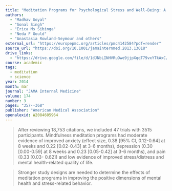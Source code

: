 ```yaml
---
title: "Meditation Programs for Psychological Stress and Well-Being: A Systematic Review and Meta-analysis"
authors:
  - "Madhav Goyal"
  - "Sonal Singh"
  - "Erica Ms Sibinga"
  - "Neda F Gould"
  - "Anastasia Rowland-Seymour and others"
external_url: "https://europepmc.org/articles/pmc4142584?pdf=render"
source_url: "https://doi.org/10.1001/jamainternmed.2013.13018"
drive_links:
  - "https://drive.google.com/file/d/1dJNbLINHVRuOwe9jjpXqqT79vxYTkAxC/view?usp=drivesdk"
course: academic
tags:
  - meditation
  - science
year: 2014
month: mar
journal: "JAMA Internal Medicine"
volume: 174
number: 3
pages: "357--368"
publisher: "American Medical Association"
openalexid: W2084605964
---
```


> After reviewing 18,753 citations, we included 47 trials with 3515 participants.
> Mindfulness meditation programs had moderate evidence of improved anxiety (effect size, 0.38 [95% CI, 0.12-0.64] at 8 weeks and 0.22 [0.02-0.43] at 3-6 months), depression (0.30 [0.00-0.59] at 8 weeks and 0.23 [0.05-0.42] at 3-6 months), and pain (0.33 [0.03- 0.62]) and low evidence of improved stress/distress and mental health-related quality of life.

> Stronger study designs are needed to determine the effects of meditation programs in improving the positive dimensions of mental health and stress-related behavior.
